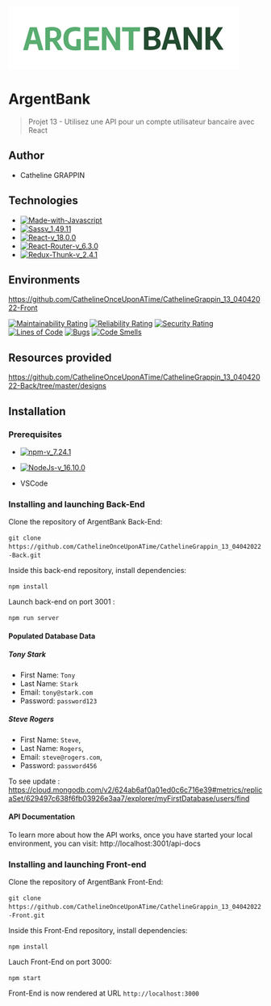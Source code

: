 ![logo-du-projet](https://raw.githubusercontent.com/CathelineOnceUponATime/CathelineGrappin_13_04042022-Front/main/src/assets/argentBankLogo.png)

# ArgentBank
> Projet 13 - Utilisez une API pour un compte utilisateur bancaire avec React
## Author 

- Catheline GRAPPIN

## Technologies

- [![Made-with-Javascript](https://img.shields.io/badge/Made%20with-Javascript-green)](https://developer.mozilla.org/fr/docs/Web/JavaScript)
- [![Sassv_1.49.11](https://img.shields.io/badge/Sass-v_1.49.11-ff69b4)](https://sass-lang.com/)
- [![React-v_18.0.0](https://img.shields.io/badge/React-v_18.0.0-blue)](https://fr.reactjs.org/)
- [![React-Router-v_6.3.0](https://img.shields.io/badge/React_Router-v_6.3.0-yellow)](https://reactrouter.com/docs/en/v6)
- [![Redux-Thunk-v_2.4.1](https://img.shields.io/badge/Redux_Thunk-v_2.4.1-red)](https://github.com/reduxjs/redux-thunk)

## Environments

https://github.com/CathelineOnceUponATime/CathelineGrappin_13_04042022-Front


[![Maintainability Rating](https://sonarcloud.io/api/project_badges/measure?project=CathelineOnceUponATime_CathelineGrappin_13_04042022-Front&metric=sqale_rating)](https://sonarcloud.io/summary/new_code?id=CathelineOnceUponATime_CathelineGrappin_13_04042022-Front)
[![Reliability Rating](https://sonarcloud.io/api/project_badges/measure?project=CathelineOnceUponATime_CathelineGrappin_13_04042022-Front&metric=reliability_rating)](https://sonarcloud.io/summary/new_code?id=CathelineOnceUponATime_CathelineGrappin_13_04042022-Front)
[![Security Rating](https://sonarcloud.io/api/project_badges/measure?project=CathelineOnceUponATime_CathelineGrappin_13_04042022-Front&metric=security_rating)](https://sonarcloud.io/summary/new_code?id=CathelineOnceUponATime_CathelineGrappin_13_04042022-Front)  
[![Lines of Code](https://sonarcloud.io/api/project_badges/measure?project=CathelineOnceUponATime_CathelineGrappin_13_04042022-Front&metric=ncloc)](https://sonarcloud.io/summary/new_code?id=CathelineOnceUponATime_CathelineGrappin_13_04042022-Front)
[![Bugs](https://sonarcloud.io/api/project_badges/measure?project=CathelineOnceUponATime_CathelineGrappin_13_04042022-Front&metric=bugs)](https://sonarcloud.io/summary/new_code?id=CathelineOnceUponATime_CathelineGrappin_13_04042022-Front)
[![Code Smells](https://sonarcloud.io/api/project_badges/measure?project=CathelineOnceUponATime_CathelineGrappin_13_04042022-Front&metric=code_smells)](https://sonarcloud.io/summary/new_code?id=CathelineOnceUponATime_CathelineGrappin_13_04042022-Front)

## Resources provided

https://github.com/CathelineOnceUponATime/CathelineGrappin_13_04042022-Back/tree/master/designs

## Installation

### Prerequisites

- [![npm-v_7.24.1](https://img.shields.io/badge/npm-v_7.24.1-orange)](https://docs.npmjs.com/)
- [![NodeJs-v_16.10.0](https://img.shields.io/badge/NodeJs-v_16.10.0-red)](https://nodejs.org/en/docs/)

- VSCode

### Installing and launching Back-End

Clone the repository of ArgentBank Back-End:

`git clone https://github.com/CathelineOnceUponATime/CathelineGrappin_13_04042022-Back.git`

Inside this back-end repository, install dependencies:

`npm install`

Launch back-end on port 3001 :

`npm run server`

#### Populated Database Data

##### Tony Stark

- First Name: `Tony`
- Last Name: `Stark`
- Email: `tony@stark.com`
- Password: `password123`

##### Steve Rogers

- First Name: `Steve`,
- Last Name: `Rogers`,
- Email: `steve@rogers.com`,
- Password: `password456`

To see update : https://cloud.mongodb.com/v2/624ab6af0a01ed0c6c716e39#metrics/replicaSet/629497c638f6fb03926e3aa7/explorer/myFirstDatabase/users/find

#### API Documentation

To learn more about how the API works, once you have started your local environment, you can visit: http://localhost:3001/api-docs

### Installing and launching Front-end

Clone the repository of ArgentBank Front-End:

`git clone https://github.com/CathelineOnceUponATime/CathelineGrappin_13_04042022-Front.git`

Inside this Front-End repository, install dependencies:

`npm install`

Lauch Front-End on port 3000:

`npm start`

Front-End is now rendered at URL `http://localhost:3000`
